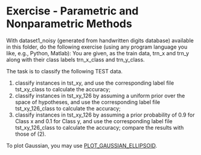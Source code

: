# Exercise - Parametric and Nonparametric Methods

With dataset1_noisy (generated from handwritten digits database) available in this folder, do the following exercise (using any program language you like, e.g., Python, Matlab): You are given, as the train data, trn_x and trn_y along with their class labels trn_x_class and trn_y_class.

The task is to classify the following TEST data.

1. classify instances in tst_xy, and use the corresponding label file tst_xy_class to calculate the accuracy;
2. classify instances in tst_xy_126 by assuming a uniform prior over the space of hypotheses, and use the corresponding label file tst_xy_126_class to calculate the accuracy;
3. classify instances in tst_xy_126 by assuming a prior probability of 0.9 for Class x and 0.1 for Class y, and use the corresponding label file tst_xy_126_class to calculate the accuracy; compare the results with those of (2).

To plot Gaussian, you may use [PLOT_GAUSSIAN_ELLIPSOID](https://www.mathworks.com/matlabcentral/fileexchange/16543-plot_gaussian_ellipsoid).
